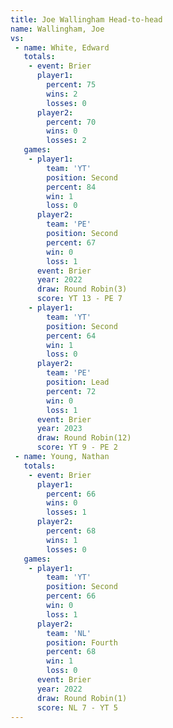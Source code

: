 ```yaml
---
title: Joe Wallingham Head-to-head
name: Wallingham, Joe
vs:
 - name: White, Edward
   totals:
    - event: Brier
      player1:
        percent: 75
        wins: 2
        losses: 0
      player2:
        percent: 70
        wins: 0
        losses: 2
   games:
    - player1:
        team: 'YT'
        position: Second
        percent: 84
        win: 1
        loss: 0
      player2:
        team: 'PE'
        position: Second
        percent: 67
        win: 0
        loss: 1
      event: Brier
      year: 2022
      draw: Round Robin(3)
      score: YT 13 - PE 7
    - player1:
        team: 'YT'
        position: Second
        percent: 64
        win: 1
        loss: 0
      player2:
        team: 'PE'
        position: Lead
        percent: 72
        win: 0
        loss: 1
      event: Brier
      year: 2023
      draw: Round Robin(12)
      score: YT 9 - PE 2
 - name: Young, Nathan
   totals:
    - event: Brier
      player1:
        percent: 66
        wins: 0
        losses: 1
      player2:
        percent: 68
        wins: 1
        losses: 0
   games:
    - player1:
        team: 'YT'
        position: Second
        percent: 66
        win: 0
        loss: 1
      player2:
        team: 'NL'
        position: Fourth
        percent: 68
        win: 1
        loss: 0
      event: Brier
      year: 2022
      draw: Round Robin(1)
      score: NL 7 - YT 5
---
```

